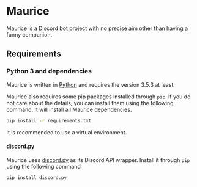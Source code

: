 # Maurice

Maurice is a Discord bot project with no precise aim other than having a funny companion.

## Requirements

### Python 3 and dependencies

Maurice is written in [Python](https://www.python.org/) and requires the version 3.5.3 at least.

Maurice also requires some pip packages installed through `pip`.
If you do not care about the details, you can install them using the following command.
It will install all Maurice dependencies.

```bash
pip install -r requirements.txt
```

It is recommended to use a virtual environment.

#### discord.py

Maurice uses [discord.py](https://discordpy.readthedocs.io/en/latest/) as its Discord API wrapper.
Install it through `pip` using the following command

```bash
pip install discord.py
```

